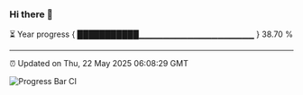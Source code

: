 ### Hi there 👋

⏳ Year progress { ███████████▁▁▁▁▁▁▁▁▁▁▁▁▁▁▁▁▁▁▁ } 38.70 %

---

⏰ Updated on Thu, 22 May 2025 06:08:29 GMT

![Progress Bar CI](https://github.com/liununu/liununu/workflows/Progress%20Bar%20CI/badge.svg)
